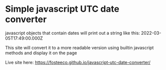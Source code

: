 # Simple javascript UTC date converter

javascript objects that contain dates will print out a string like this: 2022-03-05T17:49:00.000Z

This site will convert it to a more readable version using builtin javascript methods and display it on the page

Live site here: https://fosteeco.github.io/javascript-utc-date-converter/

